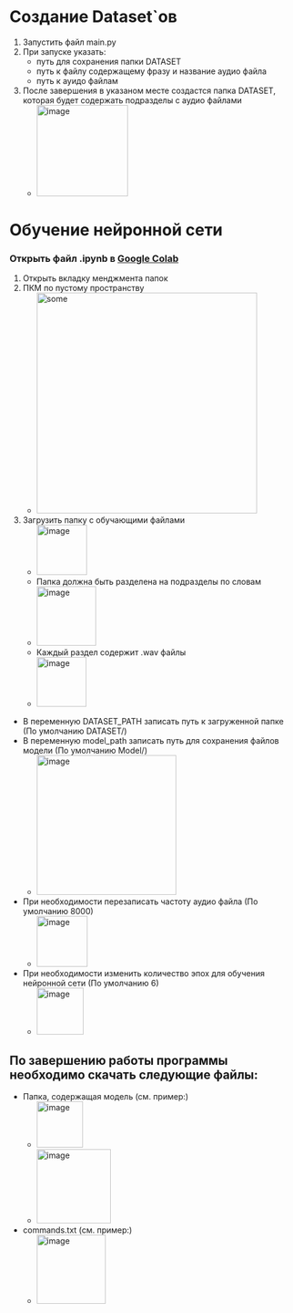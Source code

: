 # Создание Dataset`ов 
1. Запустить файл main.py
2. При запуске указать:
   *  путь для сохранения папки DATASET
   *  путь к файлу содержащему фразу и название аудио файла
   *  путь к ауидо файлам
3. После завершения в указаном месте создастся папка DATASET, которая будет содержать подразделы с аудио файлами
   - <img width="160" alt="image" src="https://user-images.githubusercontent.com/91955445/177977978-ee98547f-63d6-4284-b257-3edfd4fbc105.png">

# Обучение нейронной сети
### Открыть файл .ipynb в [Google Colab](https://colab.research.google.com/)
1. Открыть вкладку менджмента папок
2. ПКМ по пустому пространству
   * <img width="387" alt="some" src="https://user-images.githubusercontent.com/91955445/177967673-4c48615c-f44e-4a33-8308-e1fb2d30abcd.png">
3. Загрузить папку с обучающими файлами
   - <img width="88" alt="image" src="https://user-images.githubusercontent.com/91955445/177975095-aad6c567-ecf0-4cc4-badf-638b131a382b.png">
   - Папка должна быть разделена на подразделы по словам
   - <img width="104" alt="image" src="https://user-images.githubusercontent.com/91955445/177975210-156e8428-c17a-4f88-b121-5ca885eb85c5.png">
   - Каждый раздел содержит .wav файлы
   - <img width="87" alt="image" src="https://user-images.githubusercontent.com/91955445/177975353-75dc9687-f2c3-45b9-bc01-7c8d5015965f.png">
   
* В переменную DATASET_PATH записать путь к загруженной папке (По умолчанию DATASET/)
* В переменную model_path записать путь для сохранения файлов модели (По умолчанию Model/)
  * <img width="245" alt="image" src="https://user-images.githubusercontent.com/91955445/177981061-6899558c-885c-4b52-88b3-aadad5cf41ca.png">
* При необходимости перезаписать частоту аудио файла (По умолчанию 8000)
  * <img width="89" alt="image" src="https://user-images.githubusercontent.com/91955445/177973507-e0335c10-5ba7-4068-9f09-2565f355dd3f.png">
* При необходимости изменить количество эпох для обучения нейронной сети (По умолчанию 6)
  * <img width="82" alt="image" src="https://user-images.githubusercontent.com/91955445/177974221-7d8e9ef3-3f7a-4888-bed5-815c258295b6.png">

## По завершению работы программы необходимо скачать следующие файлы: 
 * Папка, содержащая модель (см. пример:)
    * <img width="81" alt="image" src="https://user-images.githubusercontent.com/91955445/177978109-fa04a6f3-c8d3-4610-99c2-f7b7da4eccb1.png">
    * <img width="130" alt="image" src="https://user-images.githubusercontent.com/91955445/177978089-cac52e84-6955-44ff-83ee-4ece16151ed5.png">
 * commands.txt (см. пример:)
    * <img width="121" alt="image" src="https://user-images.githubusercontent.com/91955445/177974053-05fb5909-6a9e-4d44-a95c-f3350a1bea67.png">
 




